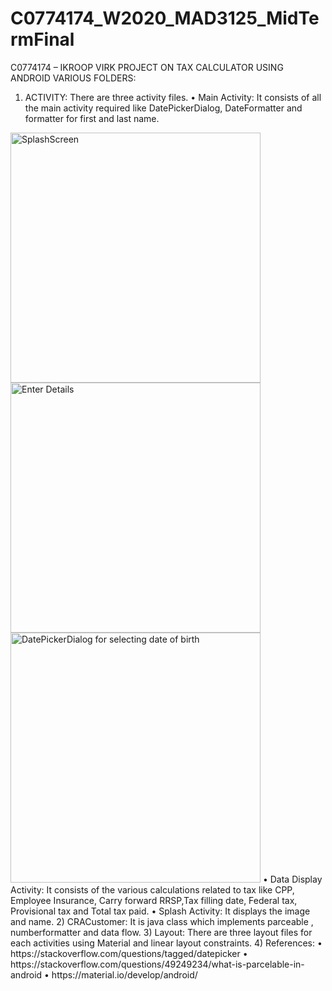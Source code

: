 # C0774174_W2020_MAD3125_MidTermFinal
C0774174 – IKROOP VIRK
PROJECT ON TAX CALCULATOR USING ANDROID
VARIOUS FOLDERS:
1)	ACTIVITY: There are three activity files.
•	Main Activity: It consists of all the main activity required like DatePickerDialog, DateFormatter and formatter for first and last name.
<img src="https://s4.gifyu.com/images/Screen-Shot-2020-04-13-at-11.38.14-AM093c4b441ea20874.png" alt="SplashScreen" height="400" width="400" border="0">
<img src="https://s6.gifyu.com/images/Screen-Shot-2020-04-13-at-11.29.45-AM.png" alt="Enter Details" height="400" width="400" border="0">
<img src="https://s4.gifyu.com/images/Screen-Shot-2020-04-13-at-11.31.13-AM.png" alt="DatePickerDialog for selecting date of birth" height="400" width="400" border="0">
•	Data Display Activity: It consists of the various calculations related to tax like CPP, Employee Insurance, Carry forward RRSP,Tax filling date, Federal tax, Provisional tax and Total tax paid.
•	Splash Activity: It displays the image and name.
2)	CRACustomer: It is java class which implements parceable , numberformatter and data flow.
3)	Layout: There are three layout files for each activities using Material and linear layout constraints.
4)	References: 
•	https://stackoverflow.com/questions/tagged/datepicker
•	https://stackoverflow.com/questions/49249234/what-is-parcelable-in-android
•	https://material.io/develop/android/
